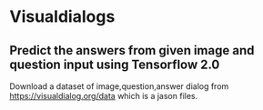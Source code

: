 # Visualdialogs 

Predict the answers from given image and question input 
using Tensorflow 2.0
------------------------------------------------------
Download a dataset of image,question,answer dialog from https://visualdialog.org/data which is a jason files.




